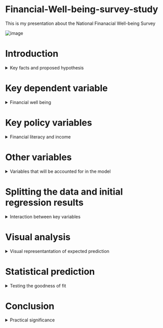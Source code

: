 # Financial-Well-being-survey-study
This is my presentation about the National Finanacial Well-being Survey

![image](https://user-images.githubusercontent.com/74316333/99918044-98bc3880-2d14-11eb-9390-48670dd9bb20.png)

# Introduction
<details>
  <summary>Key facts and proposed hypothesis</summary>
  
•The survey that I have analyzed for my project was developed in 2017 by the Consumer Financial Protection Bureau.

•The total number of respondents in the survey is 6,394, with the main study being fielded in late 2016.

•The main hypothesis that i will be testing in my research is that financial literacy is a better predictor of financial well being than income.
</details>


# Key dependent variable
<details>
  <summary>Financial well being</summary>
  
The key dependent variable that I will be observing is the Financial well being score.

Developed by the CFPB with the help of experts and consumers.


Represented as a number between 0-100, the scale does not have a clear cut-off point for good and bad scores, and extreme values are rare.

![image](https://user-images.githubusercontent.com/74316333/99919731-7976d880-2d1f-11eb-984f-42c4b9b8ab3b.png)


    Variable |        Obs        Mean    Std. Dev.       Min        Max

-------------+---------------------------------------------------------

    fwbscore |      6,300    56.10063    14.07592         14         95

</details>

# Key policy variables
<details>
  <summary>Financial literacy and income</summary>
  

Represented as a number between 0-100, the scale does not have a clear cut-off point for good and bad scores, and extreme values are rare.
</details>

# Other variables
<details>
  <summary>Variables that will be accounted for in the model</summary>
  
The key dependent variable that I will be observing is the Financial well being score
</details>

# Splitting the data and initial regression results
<details>
  <summary>Interaction between key variables</summary>
  
The key dependent variable that I will be observing is the Financial well being score
</details>

# Visual analysis
<details>
  <summary>Visual representantation of expected prediction</summary>
  
The key dependent variable that I will be observing is the Financial well being score
</details>

# Statistical prediction
<details>
  <summary>Testing the goodness of fit</summary>
  
The key dependent variable that I will be observing is the Financial well being score
</details>

# Conclusion
<details>
  <summary>Practical significance</summary>
  
The key dependent variable that I will be observing is the Financial well being score
</details>
